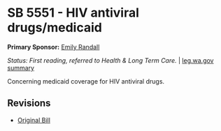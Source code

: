 # SB 5551 - HIV antiviral drugs/medicaid
**Primary Sponsor:** [Emily Randall](/person/leg/randall_em.md)

*Status: First reading, referred to Health & Long Term Care.* | [leg.wa.gov summary](https://app.leg.wa.gov/billsummary?BillNumber=5551&Year=2021)

Concerning medicaid coverage for HIV antiviral drugs.

## Revisions
* [Original Bill](1/)